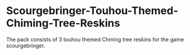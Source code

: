 # Scourgebringer-Touhou-Themed-Chiming-Tree-Reskins
The pack consists of 3 touhou themed Chming tree reskins for the game scourgebringer. 
